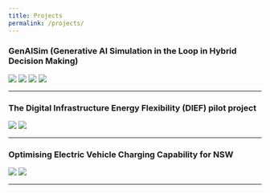 ```yaml
---
title: Projects
permalink: /projects/
---
```


### GenAISim (Generative AI Simulation in the Loop in Hybrid Decision Making)

<div class="project-snippets">
  <img src="{{site.baseurl}}/img/cruise new_share_Defense_Expo/Slide6.jpg"/>
  <img src="{{site.baseurl}}/img/cruise new_share_Defense_Expo/Slide7.jpg"/>
  <img src="{{site.baseurl}}/img/urban_expo_nov2024/3llm4.jpg"/>
  <img src="{{site.baseurl}}/img/urban_expo/animation.gif"/>
</div>

<hr>

### The Digital Infrastructure Energy Flexibility (DIEF) pilot project

<div class="project-snippets">
  <img src="{{site.baseurl}}/img/urban_expo_nov2024/4energy5.jpg"/>
  <img src="{{site.baseurl}}/img/urban_expo_nov2024/4energy6.jpg"/>
</div>

<hr>

### Optimising Electric Vehicle Charging Capability for NSW

<div class="project-snippets">
  <img src="{{site.baseurl}}/img/urban_expo_nov2024/4energy8.jpg"/>
  <a href="{{site.baseurl}}/ev_project.html"><img src="{{site.baseurl}}/img/ev_demo.png"/></a>
</div>

<hr>